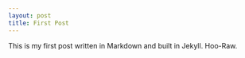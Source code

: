 ```yaml
---
layout: post
title: First Post
---
```


This is my first post written in Markdown and built in Jekyll. Hoo-Raw.
